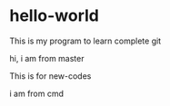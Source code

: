 # hello-world

This is my program to learn complete git



hi, i am from master


This is for new-codes

i am from cmd
